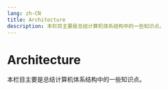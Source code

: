 ```yaml
---
lang: zh-CN
title: Architecture
description: 本栏目主要是总结计算机体系结构中的一些知识点。
---
```


# Architecture

本栏目主要是总结计算机体系结构中的一些知识点。